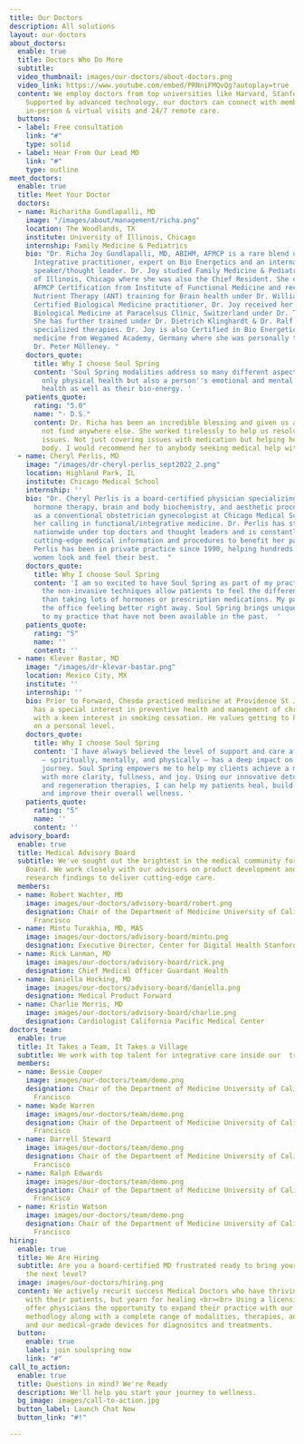 ```yaml
---
title: Our Doctors
description: All solutions
layout: our-doctors
about_doctors:
  enable: true
  title: Doctors Who Do More
  subtitle: 
  video_thumbnail: images/our-doctors/about-doctors.png
  video_link: https://www.youtube.com/embed/PRNniFMQvQg?autoplay=true
  content: We employ doctors from top universities like Harvard, Stanford and NYU.
    Supported by advanced technology, our doctors can connect with members through
    in-person & virtual visits and 24/7 remote care.
  buttons:
  - label: Free consultation
    link: "#"
    type: solid
  - label: Hear From Our Lead MD
    link: "#"
    type: outline
meet_doctors:
  enable: true
  title: Meet Your Doctor
  doctors:
  - name: Richaritha Gundlapalli, MD
    image: "/images/about/management/richa.png"
    location: The Woodlands, TX
    institute: University of Illinois, Chicago
    internship: Family Medicine & Pediatrics
    bio: "Dr. Richa Joy Gundlapalli, MD, ABIHM, AFMCP is a rare blend of Board-Certified
      Integrative practitioner, expert on Bio Energetics and an internationally sought-after
      speaker/thought leader. Dr. Joy studied Family Medicine & Pediatrics at University
      of Illinois, Chicago where she was also the Chief Resident. She completed her
      AFMCP Certification from Institute of Functional Medicine and received Advanced
      Nutrient Therapy (ANT) training for Brain health under Dr. William Walsh.\n\nA
      Certified Biological Medicine practitioner, Dr. Joy received her training in
      Biological Medicine at Paracelsus Clinic, Switzerland under Dr. Thomas Rau.
      She has further trained under Dr. Dietrich Klinghardt & Dr. Ralf Oettmeier for
      specialized therapies. Dr. Joy is also Certified in Bio Energetics & Energy
      medicine from Wegamed Academy, Germany where she was personally trained under
      Dr. Peter Mölleney. "
    doctors_quote:
      title: Why I choose Soul Spring
      content: 'Soul Spring modalities address so many different aspect of health...not
        only physical health but also a person''s emotional and mental health, environmental
        health as well as their bio-energy. '
    patients_quote:
      rating: "5.0"
      name: "- D.S."
      content: Dr. Richa has been an incredible blessing and given us answers we could
        not find anywhere else. She worked tirelessly to help us resolve many different
        issues. Not just covering issues with medication but helping heal the whole
        body. I would recommend her to anybody seeking medical help with any issue.
  - name: Cheryl Perlis, MD
    image: "/images/dr-cheryl-perlis_sept2022_2.png"
    location: Highland Park, IL
    institute: Chicago Medical School
    internship: ''
    bio: "Dr. Cheryl Perlis is a board-certified physician specializing in natural
      hormone therapy, brain and body biochemistry, and aesthetic procedures.  \n\nTrained
      as a conventional obstetrician gynecologist at Chicago Medical School, she found
      her calling in functional/integrative medicine. Dr. Perlis has studied and trained
      nationwide under top doctors and thought leaders and is constantly learning
      cutting-edge medical information and procedures to benefit her patients. \n\nDr.
      Perlis has been in private practice since 1990, helping hundreds of men and
      women look and feel their best.  "
    doctors_quote:
      title: Why I choose Soul Spring
      content: 'I am so excited to have Soul Spring as part of my practice because
        the non-invasive techniques allow patients to feel the difference much quicker
        than taking lots of hormones or prescription medications. My patients leave
        the office feeling better right away. Soul Spring brings unique modalities
        to my practice that have not been available in the past.  '
    patients_quote:
      rating: "5"
      name: ''
      content: ''
  - name: Klever Bastar, MD
    image: "/images/dr-klevar-bastar.png"
    location: Mexico City, MX
    institute: ''
    internship: ''
    bio: Prior to Forward, Chesda practiced medicine at Providence St Joseph. Chesda
      has a special interest in preventive health and management of chronic diseases,
      with a keen interest in smoking cessation. He values getting to know his members
      on a personal level.
    doctors_quote:
      title: Why I choose Soul Spring
      content: 'I have always believed the level of support and care a patient receives
        – spiritually, mentally, and physically – has a deep impact on their wellness
        journey. Soul Spring empowers me to help my clients achieve a meaningful lifestyle
        with more clarity, fullness, and joy. Using our innovative detoxification
        and regeneration therapies, I can help my patients heal, build resilience,
        and improve their overall wellness. '
    patients_quote:
      rating: "5"
      name: ''
      content: ''
advisory_board:
  enable: true
  title: Medical Advisory Board
  subtitle: We've sought out the brightest in the medical community for our Medical
    Board. We work closely with our advisors on product development and the latest
    research findings to deliver cutting-edge care.
  members:
  - name: Robert Wachter, MD
    image: images/our-doctors/advisory-board/robert.png
    designation: Chair of the Department of Medicine University of California, San
      Francisco
  - name: Mintu Turakhia, MD, MAS
    image: images/our-doctors/advisory-board/mintu.png
    designation: Executive Director, Center for Digital Health Stanford Medicine
  - name: Rick Lanman, MD
    image: images/our-doctors/advisory-board/rick.png
    designation: Chief Medical Officer Guardant Health
  - name: Daniella Hocking, MD
    image: images/our-doctors/advisory-board/daniella.png
    designation: Medical Product Forward
  - name: Charlie Morris, MD
    image: images/our-doctors/advisory-board/charlie.png
    designation: Cardiologist California Pacific Medical Center
doctors_team:
  enable: true
  title: It Takes a Team, It Takes a Village
  subtitle: We work with top talent for integrative care inside our  trusted ecosystem
  members:
  - name: Bessie Cooper
    image: images/our-doctors/team/demo.png
    designation: Chair of the Department of Medicine University of California, San
      Francisco
  - name: Wade Warren
    image: images/our-doctors/team/demo.png
    designation: Chair of the Department of Medicine University of California, San
      Francisco
  - name: Darrell Steward
    image: images/our-doctors/team/demo.png
    designation: Chair of the Department of Medicine University of California, San
      Francisco
  - name: Ralph Edwards
    image: images/our-doctors/team/demo.png
    designation: Chair of the Department of Medicine University of California, San
      Francisco
  - name: Kristin Watson
    image: images/our-doctors/team/demo.png
    designation: Chair of the Department of Medicine University of California, San
      Francisco
hiring:
  enable: true
  title: We Are Hiring
  subtitle: Are you a board-certified MD frustrated ready to bring your practice to
    the next level?
  image: images/our-doctors/hiring.png
  content: We actively recurit success Medical Doctors who have thriving practices
    with their patients, but yearn for healing <br><br> Using a licensing model, we
    offer physicians the opportunity to expand their practice with our propreitary
    methodlogy along with a complete range of modalities, therapies, and supplments
    and our medical-grade devices for diagnositcs and treatments.
  button:
    enable: true
    label: join soulspring now
    link: "#"
call_to_action:
  enable: true
  title: Questions in mind? We're Ready
  description: We'll help you start your journey to wellness.
  bg_image: images/call-to-action.jpg
  button_label: Launch Chat Now
  button_link: "#!"

---
```

